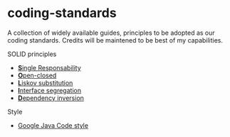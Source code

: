 # coding-standards
A collection of widely available guides, principles to be adopted as our coding standards.
Credits will be maintened to be best of my capabilities.

SOLID principles
  * [<b>S</b>ingle Responsability](solid/1-single-responsibility.md)
  * [<b>O</b>pen-closed](solid/2-open-closed.md)
  * [<b>L</b>iskov substitution](solid/3-liskov-substitution.md)
  * [<b>I</b>nterface segregation](solid/4-interface-segregation.md)
  * [<b>D</b>ependency inversion](solid/5-dependency-inversion.md)

Style
  * [Google Java Code style](style/google/google-java-code-style.md)
